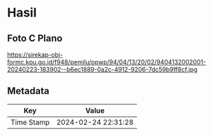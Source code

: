 # Hasil

## Foto C Plano

https://sirekap-obj-formc.kpu.go.id/f948/pemilu/ppwp/94/04/13/20/02/9404132002001-20240223-183902--b6ec1889-0a2c-4912-9206-7dc59b9ff8cf.jpg


## Metadata

| Key        | Value               |
| ---------- | ------------------- |
| Time Stamp | 2024-02-24 22:31:28 |



